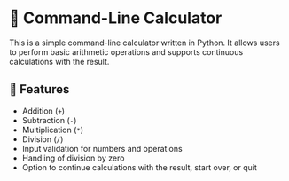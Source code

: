 # 🧮 Command-Line Calculator

This is a simple command-line calculator written in Python. It allows users to perform basic arithmetic operations and supports continuous calculations with the result.

## 🚀 Features

- Addition (`+`)
- Subtraction (`-`)
- Multiplication (`*`)
- Division (`/`)
- Input validation for numbers and operations
- Handling of division by zero
- Option to continue calculations with the result, start over, or quit
